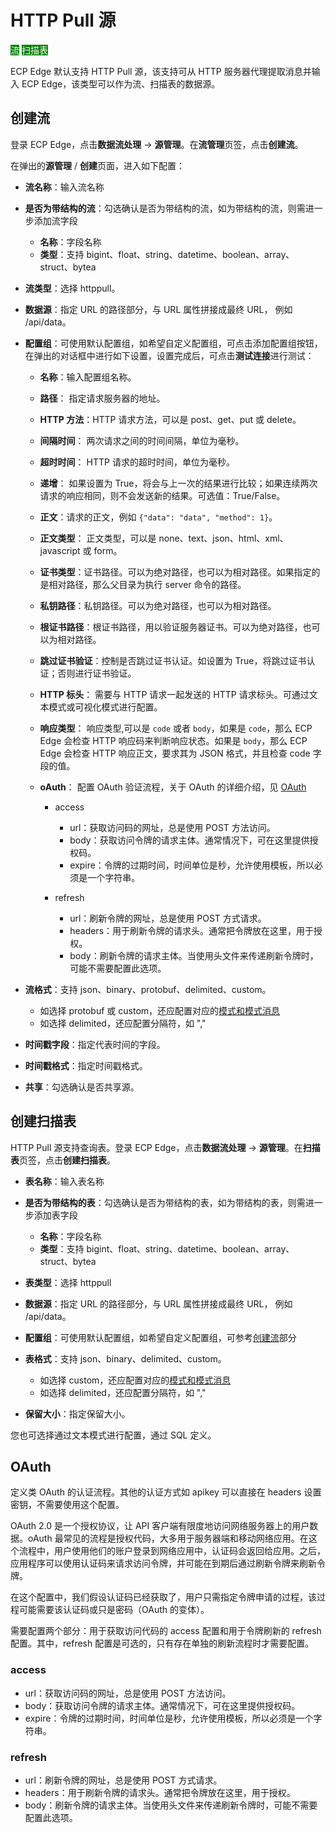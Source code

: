 # HTTP Pull 源

<span style="background:green;color:white;">流</span>        <span style="background:green;color:white">扫描表</span>

ECP Edge 默认支持 HTTP Pull 源，该支持可从 HTTP 服务器代理提取消息并输入 ECP Edge，该类型可以作为流、扫描表的数据源。

## 创建流

登录 ECP Edge，点击**数据流处理** -> **源管理**。在**流管理**页签，点击**创建流**。

在弹出的**源管理** / **创建**页面，进入如下配置：

- **流名称**：输入流名称
- **是否为带结构的流**：勾选确认是否为带结构的流，如为带结构的流，则需进一步添加流字段

  - **名称**：字段名称
  - **类型**：支持 bigint、float、string、datetime、boolean、array、struct、bytea
- **流类型**：选择 httppull。
- **数据源**：指定 URL 的路径部分，与 URL 属性拼接成最终 URL， 例如 /api/data。
- **配置组**：可使用默认配置组，如希望自定义配置组，可点击添加配置组按钮，在弹出的对话框中进行如下设置，设置完成后，可点击**测试连接**进行测试：

  - **名称**：输入配置组名称。

  - **路径**： 指定请求服务器的地址。

  - **HTTP 方法**：HTTP 请求方法，可以是 post、get、put 或 delete。

  - **间隔时间**： 两次请求之间的时间间隔，单位为毫秒。

  - **超时时间**： HTTP 请求的超时时间，单位为毫秒。

  - **递增**： 如果设置为 True，将会与上一次的结果进行比较；如果连续两次请求的响应相同，则不会发送新的结果。可选值：True/False。

  - **正文**：请求的正文，例如 `{"data": "data", "method": 1}`。

  - **正文类型**： 正文类型，可以是 none、text、json、html、xml、javascript 或 form。

  - **证书类型**：证书路径。可以为绝对路径，也可以为相对路径。如果指定的是相对路径，那么父目录为执行 server 命令的路径。

  - **私钥路径**：私钥路径。可以为绝对路径，也可以为相对路径。

  - **根证书路径**：根证书路径，用以验证服务器证书。可以为绝对路径，也可以为相对路径。

  - **跳过证书验证**：控制是否跳过证书认证。如设置为 True，将跳过证书认证；否则进行证书验证。

  - **HTTP 标头**： 需要与 HTTP 请求一起发送的 HTTP 请求标头。可通过文本模式或可视化模式进行配置。

  - **响应类型**： 响应类型,可以是 `code` 或者 `body`，如果是 `code`，那么 ECP Edge 会检查 HTTP 响应码来判断响应状态。如果是 `body`，那么 ECP Edge 会检查 HTTP 响应正文，要求其为 JSON 格式，并且检查 code 字段的值。

  - **oAuth**： 配置 OAuth 验证流程，关于 OAuth 的详细介绍，见 [OAuth](#OAuth)

    - access
      - url：获取访问码的网址，总是使用 POST 方法访问。
      - body：获取访问令牌的请求主体。通常情况下，可在这里提供授权码。
      - expire：令牌的过期时间，时间单位是秒，允许使用模板，所以必须是一个字符串。

    - refresh
      - url：刷新令牌的网址，总是使用 POST 方式请求。
      - headers：用于刷新令牌的请求头。通常把令牌放在这里，用于授权。
      - body：刷新令牌的请求主体。当使用头文件来传递刷新令牌时，可能不需要配置此选项。
- **流格式**：支持 json、binary、protobuf、delimited、custom。
  - 如选择 protobuf 或 custom，还应配置对应的[模式和模式消息](./config.md#模式)
  - 如选择 delimited，还应配置分隔符，如 ","

- **时间戳字段**：指定代表时间的字段。
- **时间戳格式**：指定时间戳格式。
- **共享**：勾选确认是否共享源。

## 创建扫描表

HTTP Pull 源支持查询表。登录 ECP Edge，点击**数据流处理** -> **源管理**。在**扫描表**页签，点击**创建扫描表**。

- **表名称**：输入表名称
- **是否为带结构的表**：勾选确认是否为带结构的表，如为带结构的表，则需进一步添加表字段
  - **名称**：字段名称
  - **类型**：支持 bigint、float、string、datetime、boolean、array、struct、bytea
- **表类型**：选择 httppull
- **数据源**：指定 URL 的路径部分，与 URL 属性拼接成最终 URL， 例如 /api/data。
- **配置组**：可使用默认配置组，如希望自定义配置组，可参考[创建流](#创建流)部分
- **表格式**：支持 json、binary、delimited、custom。
  - 如选择 custom，还应配置对应的[模式和模式消息](./config.md#模式)
  - 如选择 delimited，还应配置分隔符，如 ","

- **保留大小**：指定保留大小。

您也可选择通过文本模式进行配置，通过 SQL 定义。

## OAuth

定义类 OAuth 的认证流程。其他的认证方式如 apikey 可以直接在 headers 设置密钥，不需要使用这个配置。

OAuth 2.0 是一个授权协议，让 API 客户端有限度地访问网络服务器上的用户数据。oAuth 最常见的流程是授权代码，大多用于服务器端和移动网络应用。在这个流程中，用户使用他们的账户登录到网络应用中，认证码会返回给应用。之后，应用程序可以使用认证码来请求访问令牌，并可能在到期后通过刷新令牌来刷新令牌。

在这个配置中，我们假设认证码已经获取了，用户只需指定令牌申请的过程，该过程可能需要该认证码或只是密码（OAuth 的变体）。

需要配置两个部分：用于获取访问代码的 access 配置和用于令牌刷新的 refresh 配置。其中，refresh 配置是可选的，只有存在单独的刷新流程时才需要配置。

### access

- url：获取访问码的网址，总是使用 POST 方法访问。
- body：获取访问令牌的请求主体。通常情况下，可在这里提供授权码。
- expire：令牌的过期时间，时间单位是秒，允许使用模板，所以必须是一个字符串。

### refresh

- url：刷新令牌的网址，总是使用 POST 方式请求。
- headers：用于刷新令牌的请求头。通常把令牌放在这里，用于授权。
- body：刷新令牌的请求主体。当使用头文件来传递刷新令牌时，可能不需要配置此选项。



